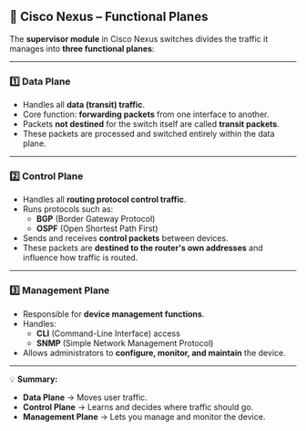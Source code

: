 ## 📌 Cisco Nexus – Functional Planes

The **supervisor module** in Cisco Nexus switches divides the traffic it manages into **three functional planes**:

---

### 1️⃣ Data Plane
- Handles all **data (transit) traffic**.  
- Core function: **forwarding packets** from one interface to another.  
- Packets **not destined** for the switch itself are called **transit packets**.  
- These packets are processed and switched entirely within the data plane.

---

### 2️⃣ Control Plane
- Handles all **routing protocol control traffic**.  
- Runs protocols such as:
  - **BGP** (Border Gateway Protocol)
  - **OSPF** (Open Shortest Path First)
- Sends and receives **control packets** between devices.
- These packets are **destined to the router's own addresses** and influence how traffic is routed.

---

### 3️⃣ Management Plane
- Responsible for **device management functions**.  
- Handles:
  - **CLI** (Command-Line Interface) access
  - **SNMP** (Simple Network Management Protocol)
- Allows administrators to **configure, monitor, and maintain** the device.

---

💡 **Summary:**  
- **Data Plane** → Moves user traffic.  
- **Control Plane** → Learns and decides where traffic should go.  
- **Management Plane** → Lets you manage and monitor the device.
